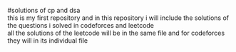 #solutions of cp and dsa
<br>
this is my first repository and in this repository i will include the solutions of the questions i solved in codeforces and leetcode 
<br>
all the solutions of the leetcode will be in the same file and for codeforces they will in its individual file 
